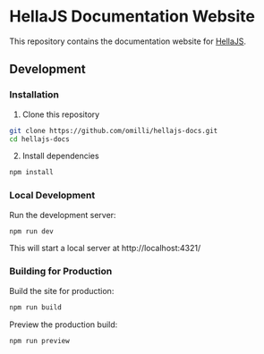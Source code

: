 # HellaJS Documentation Website

This repository contains the documentation website for [HellaJS](https://hellajs.com).


## Development

### Installation

1. Clone this repository
```bash
git clone https://github.com/omilli/hellajs-docs.git
cd hellajs-docs
```

2. Install dependencies
```bash
npm install
```

### Local Development

Run the development server:
```bash
npm run dev
```

This will start a local server at http://localhost:4321/

### Building for Production

Build the site for production:
```bash
npm run build
```

Preview the production build:
```bash
npm run preview
```
